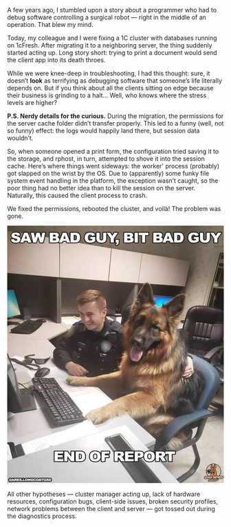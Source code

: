﻿A few years ago, I stumbled upon a story about a programmer who had to debug software controlling a surgical robot — right in the middle of an operation. That blew my mind.

Today, my colleague and I were fixing a 1C cluster with databases running on 1cFresh. After migrating it to a neighboring server, the thing suddenly started acting up. Long story short: trying to print a document would send the client app into its death throes.  

While we were knee-deep in troubleshooting, I had this thought: sure, it doesn’t **look** as terrifying as debugging software that someone’s life literally depends on. But if you think about all the clients sitting on edge because their business is grinding to a halt... Well, who knows where the stress levels are higher?  

**P.S. Nerdy details for the curious.** During the migration, the permissions for the server cache folder didn’t transfer properly. This led to a funny (well, not so funny) effect: the logs would happily land there, but session data wouldn’t.  

So, when someone opened a print form, the configuration tried saving it to the storage, and rphost, in turn, attempted to shove it into the session cache. Here’s where things went sideways: the worker' process (probably) got slapped on the wrist by the OS. Due to (apparently) some funky file system event handling in the platform, the exception wasn’t caught, so the poor thing had no better idea than to kill the session on the server. Naturally, this caused the client process to crash.  

We fixed the permissions, rebooted the cluster, and voilà! The problem was gone.  

![End of Report](report.jpeg)

All other hypotheses — cluster manager acting up, lack of hardware resources, configuration bugs, client-side issues, broken security profiles, network problems between the client and server — got tossed out during the diagnostics process.